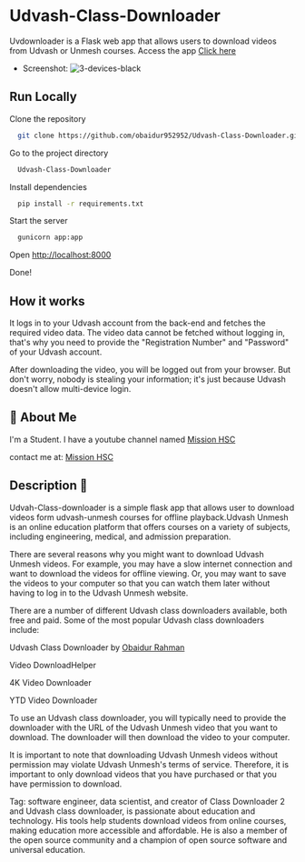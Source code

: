 # Udvash-Class-Downloader


Uvdownloader is a Flask web app that allows users to download videos from Udvash or Unmesh courses.
Access the app [Click here](https://class-downloder2.onrender.com/)

- Screenshot:
![3-devices-black](https://i.ibb.co/VBRWtKt/Picsart-23-10-17-11-43-31-067.png)



## Run Locally

Clone the repository

```bash
  git clone https://github.com/obaidur952952/Udvash-Class-Downloader.git
```
Go to the project directory

```bash
  Udvash-Class-Downloader
```

Install dependencies

```bash
  pip install -r requirements.txt
```

Start the server

```bash
  gunicorn app:app
```

Open [http://localhost:8000](https://localhost:8000)

Done!


## How it works

It logs in to your Udvash account from the back-end and fetches the required video data. The video data cannot be fetched without logging in, that's why you need to provide the "Registration Number" and "Password" of your Udvash account.

After downloading the video, you will be logged out from your browser. But don't worry, nobody is stealing your information; it's just because Udvash doesn't allow multi-device login.


## 🚀 About Me
I'm a Student.
I have a youtube channel named [Mission HSC](https://youtube.com/@Hsc_admission23)

contact me at: [Mission HSC](https://facebook.com/groups/780781737137544/)
## Description 🪩
 Udvah-Class-downloader  is a simple flask app that allows user to download videos form udvash-unmesh courses for offline playback.Udvash Unmesh is an online education platform that offers courses on a variety of subjects, including engineering, medical, and admission preparation.

There are several reasons why you might want to download Udvash Unmesh videos. For example, you may have a slow internet connection and want to download the videos for offline viewing. Or, you may want to save the videos to your computer so that you can watch them later without having to log in to the Udvash Unmesh website.

There are a number of different Udvash class downloaders available, both free and paid. Some of the most popular Udvash class downloaders include:

Udvash Class Downloader by [Obaidur Rahman](https://www.facebook.com/Obaidurrahman09?mibextid=ZbWKwL)

Video DownloadHelper

4K Video Downloader

YTD Video Downloader


To use an Udvash class downloader, you will typically need to provide the downloader with the URL of the Udvash Unmesh video that you want to download. The downloader will then download the video to your computer.

It is important to note that downloading Udvash Unmesh videos without permission may violate Udvash Unmesh's terms of service. Therefore, it is important to only download videos that you have purchased or that you have permission to download.

Tag: software engineer, data scientist, and creator of Class Downloader 2 and Udvash class downloader, is passionate about education and technology. His tools help students download videos from online courses, making education more accessible and affordable. He is also a member of the open source community and a champion of open source software and universal education.
